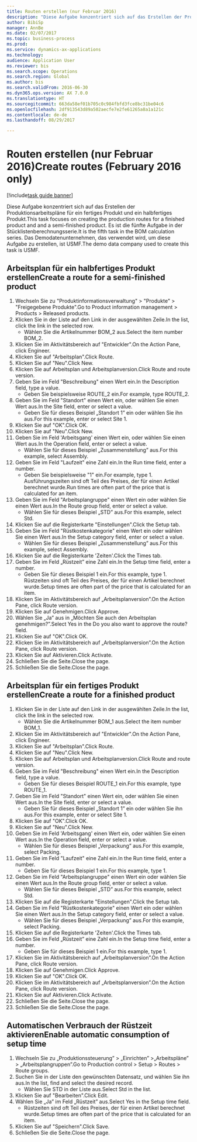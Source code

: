 ```yaml
--- 
title: Routen erstellen (nur Februar 2016)
description: "Diese Aufgabe konzentriert sich auf das Erstellen der Produktionsarbeitspläne für ein fertiges Produkt und ein halbfertiges Produkt."
author: BibiSp
manager: AnnBe
ms.date: 02/07/2017
ms.topic: business-process
ms.prod: 
ms.service: dynamics-ax-applications
ms.technology: 
audience: Application User
ms.reviewer: bis
ms.search.scope: Operations
ms.search.region: Global
ms.author: bis
ms.search.validFrom: 2016-06-30
ms.dyn365.ops.version: AX 7.0.0
ms.translationtype: HT
ms.sourcegitcommit: 663da58ef01b705c0c984fbfd3fce8bc31be04c6
ms.openlocfilehash: 2df913543d89a502aecfe7e2fe61265a8a1a121c
ms.contentlocale: de-de
ms.lasthandoff: 08/29/2017

---
```

# <a name="create-routes-february-2016-only"></a><span data-ttu-id="27aba-103">Routen erstellen (nur Februar 2016)</span><span class="sxs-lookup"><span data-stu-id="27aba-103">Create routes (February 2016 only)</span></span>

[!include[task guide banner](../../includes/task-guide-banner.md)]

<span data-ttu-id="27aba-104">Diese Aufgabe konzentriert sich auf das Erstellen der Produktionsarbeitspläne für ein fertiges Produkt und ein halbfertiges Produkt.</span><span class="sxs-lookup"><span data-stu-id="27aba-104">This task focuses on creating the production routes for a finished product and and a semi-finished product.</span></span> <span data-ttu-id="27aba-105">Es ist die fünfte Aufgabe in der Stücklistenberechnungsserie.</span><span class="sxs-lookup"><span data-stu-id="27aba-105">It is the fifth task in the BOM calculation series.</span></span> <span data-ttu-id="27aba-106">Das Demodatenunternehmen, das verwendet wird, um diese Aufgabe zu erstellen, ist USMF.</span><span class="sxs-lookup"><span data-stu-id="27aba-106">The demo data company used to create this task is USMF.</span></span>


## <a name="create-a-route-for-a-semi-finished-product"></a><span data-ttu-id="27aba-107">Arbeitsplan für ein halbfertiges Produkt erstellen</span><span class="sxs-lookup"><span data-stu-id="27aba-107">Create a route for a semi-finished product</span></span>
1. <span data-ttu-id="27aba-108">Wechseln Sie zu "Produktinformationsverwaltung" > "Produkte" > "Freigegebene Produkte".</span><span class="sxs-lookup"><span data-stu-id="27aba-108">Go to Product information management > Products > Released products.</span></span>
2. <span data-ttu-id="27aba-109">Klicken Sie in der Liste auf den Link in der ausgewählten Zeile.</span><span class="sxs-lookup"><span data-stu-id="27aba-109">In the list, click the link in the selected row.</span></span>
    * <span data-ttu-id="27aba-110">Wählen Sie die Artikelnummer BOM_2 aus.</span><span class="sxs-lookup"><span data-stu-id="27aba-110">Select the item number BOM_2.</span></span>  
3. <span data-ttu-id="27aba-111">Klicken Sie im Aktivitätsbereich auf "Entwickler".</span><span class="sxs-lookup"><span data-stu-id="27aba-111">On the Action Pane, click Engineer.</span></span>
4. <span data-ttu-id="27aba-112">Klicken Sie auf "Arbeitsplan".</span><span class="sxs-lookup"><span data-stu-id="27aba-112">Click Route.</span></span>
5. <span data-ttu-id="27aba-113">Klicken Sie auf "Neu".</span><span class="sxs-lookup"><span data-stu-id="27aba-113">Click New.</span></span>
6. <span data-ttu-id="27aba-114">Klicken Sie auf Arbeitsplan und Arbeitsplanversion.</span><span class="sxs-lookup"><span data-stu-id="27aba-114">Click Route and route version.</span></span>
7. <span data-ttu-id="27aba-115">Geben Sie im Feld "Beschreibung" einen Wert ein.</span><span class="sxs-lookup"><span data-stu-id="27aba-115">In the Description field, type a value.</span></span>
    * <span data-ttu-id="27aba-116">Geben Sie beispielsweise ROUTE_2 ein.</span><span class="sxs-lookup"><span data-stu-id="27aba-116">For example, type ROUTE_2.</span></span>  
8. <span data-ttu-id="27aba-117">Geben Sie im Feld "Standort" einen Wert ein, oder wählen Sie einen Wert aus.</span><span class="sxs-lookup"><span data-stu-id="27aba-117">In the Site field, enter or select a value.</span></span>
    * <span data-ttu-id="27aba-118">Geben Sie für dieses Beispiel „Standort 1” ein oder wählen Sie ihn aus.</span><span class="sxs-lookup"><span data-stu-id="27aba-118">For this example, enter or select Site 1.</span></span>  
9. <span data-ttu-id="27aba-119">Klicken Sie auf "OK".</span><span class="sxs-lookup"><span data-stu-id="27aba-119">Click OK.</span></span>
10. <span data-ttu-id="27aba-120">Klicken Sie auf "Neu".</span><span class="sxs-lookup"><span data-stu-id="27aba-120">Click New.</span></span>
11. <span data-ttu-id="27aba-121">Geben Sie im Feld 'Arbeitsgang' einen Wert ein, oder wählen Sie einen Wert aus.</span><span class="sxs-lookup"><span data-stu-id="27aba-121">In the Operation field, enter or select a value.</span></span>
    * <span data-ttu-id="27aba-122">Wählen Sie für dieses Beispiel „Zusammenstellung” aus.</span><span class="sxs-lookup"><span data-stu-id="27aba-122">For this example, select Assembly.</span></span>  
12. <span data-ttu-id="27aba-123">Geben Sie im Feld "Laufzeit" eine Zahl ein.</span><span class="sxs-lookup"><span data-stu-id="27aba-123">In the Run time field, enter a number.</span></span>
    * <span data-ttu-id="27aba-124">Geben Sie beispielsweise "1" ein.</span><span class="sxs-lookup"><span data-stu-id="27aba-124">For example, type 1.</span></span> <span data-ttu-id="27aba-125">Ausführungszeiten sind oft Teil des Preises, der für einen Artikel berechnet wurde.</span><span class="sxs-lookup"><span data-stu-id="27aba-125">Run times are often part of the price that is calculated for an item.</span></span>  
13. <span data-ttu-id="27aba-126">Geben Sie im Feld "Arbeitsplangruppe" einen Wert ein oder wählen Sie einen Wert aus.</span><span class="sxs-lookup"><span data-stu-id="27aba-126">In the Route group field, enter or select a value.</span></span>
    * <span data-ttu-id="27aba-127">Wählen Sie für dieses Beispiel „STD” aus.</span><span class="sxs-lookup"><span data-stu-id="27aba-127">For this example, select Std.</span></span>  
14. <span data-ttu-id="27aba-128">Klicken Sie auf die Registerkarte "Einstellungen".</span><span class="sxs-lookup"><span data-stu-id="27aba-128">Click the Setup tab.</span></span>
15. <span data-ttu-id="27aba-129">Geben Sie im Feld "Rüstkostenkategorie" einen Wert ein oder wählen Sie einen Wert aus.</span><span class="sxs-lookup"><span data-stu-id="27aba-129">In the Setup category field, enter or select a value.</span></span>
    * <span data-ttu-id="27aba-130">Wählen Sie für dieses Beispiel „Zusammenstellung” aus.</span><span class="sxs-lookup"><span data-stu-id="27aba-130">For this example, select Assembly.</span></span>  
16. <span data-ttu-id="27aba-131">Klicken Sie auf die Registerkarte 'Zeiten'.</span><span class="sxs-lookup"><span data-stu-id="27aba-131">Click the Times tab.</span></span>
17. <span data-ttu-id="27aba-132">Geben Sie im Feld „Rüstzeit” eine Zahl ein.</span><span class="sxs-lookup"><span data-stu-id="27aba-132">In the Setup time field, enter a number.</span></span>
    * <span data-ttu-id="27aba-133">Geben Sie für dieses Beispiel 1 ein.</span><span class="sxs-lookup"><span data-stu-id="27aba-133">For this example, type 1.</span></span> <span data-ttu-id="27aba-134">Rüstzeiten sind oft Teil des Preises, der für einen Artikel berechnet wurde.</span><span class="sxs-lookup"><span data-stu-id="27aba-134">Setup times are often part of the price that is calculated for an item.</span></span>  
18. <span data-ttu-id="27aba-135">Klicken Sie im Aktivitätsbereich auf „Arbeitsplanversion”.</span><span class="sxs-lookup"><span data-stu-id="27aba-135">On the Action Pane, click Route version.</span></span>
19. <span data-ttu-id="27aba-136">Klicken Sie auf Genehmigen.</span><span class="sxs-lookup"><span data-stu-id="27aba-136">Click Approve.</span></span>
20. <span data-ttu-id="27aba-137">Wählen Sie „Ja” aus in „Möchten Sie auch den Arbeitsplan genehmigen?”.</span><span class="sxs-lookup"><span data-stu-id="27aba-137">Select Yes in the Do you also want to approve the route? field.</span></span>
21. <span data-ttu-id="27aba-138">Klicken Sie auf "OK".</span><span class="sxs-lookup"><span data-stu-id="27aba-138">Click OK.</span></span>
22. <span data-ttu-id="27aba-139">Klicken Sie im Aktivitätsbereich auf „Arbeitsplanversion”.</span><span class="sxs-lookup"><span data-stu-id="27aba-139">On the Action Pane, click Route version.</span></span>
23. <span data-ttu-id="27aba-140">Klicken Sie auf Aktivieren.</span><span class="sxs-lookup"><span data-stu-id="27aba-140">Click Activate.</span></span>
24. <span data-ttu-id="27aba-141">Schließen Sie die Seite.</span><span class="sxs-lookup"><span data-stu-id="27aba-141">Close the page.</span></span>
25. <span data-ttu-id="27aba-142">Schließen Sie die Seite.</span><span class="sxs-lookup"><span data-stu-id="27aba-142">Close the page.</span></span>

## <a name="create-a-route-for-a-finished-product"></a><span data-ttu-id="27aba-143">Arbeitsplan für ein fertiges Produkt erstellen</span><span class="sxs-lookup"><span data-stu-id="27aba-143">Create a route for a finished product</span></span>
1. <span data-ttu-id="27aba-144">Klicken Sie in der Liste auf den Link in der ausgewählten Zeile.</span><span class="sxs-lookup"><span data-stu-id="27aba-144">In the list, click the link in the selected row.</span></span>
    * <span data-ttu-id="27aba-145">Wählen Sie die Artikelnummer BOM_1 aus.</span><span class="sxs-lookup"><span data-stu-id="27aba-145">Select the item number BOM_1.</span></span>  
2. <span data-ttu-id="27aba-146">Klicken Sie im Aktivitätsbereich auf "Entwickler".</span><span class="sxs-lookup"><span data-stu-id="27aba-146">On the Action Pane, click Engineer.</span></span>
3. <span data-ttu-id="27aba-147">Klicken Sie auf "Arbeitsplan".</span><span class="sxs-lookup"><span data-stu-id="27aba-147">Click Route.</span></span>
4. <span data-ttu-id="27aba-148">Klicken Sie auf "Neu".</span><span class="sxs-lookup"><span data-stu-id="27aba-148">Click New.</span></span>
5. <span data-ttu-id="27aba-149">Klicken Sie auf Arbeitsplan und Arbeitsplanversion.</span><span class="sxs-lookup"><span data-stu-id="27aba-149">Click Route and route version.</span></span>
6. <span data-ttu-id="27aba-150">Geben Sie im Feld "Beschreibung" einen Wert ein.</span><span class="sxs-lookup"><span data-stu-id="27aba-150">In the Description field, type a value.</span></span>
    * <span data-ttu-id="27aba-151">Geben Sie für dieses Beispiel ROUTE_1 ein.</span><span class="sxs-lookup"><span data-stu-id="27aba-151">For this example, type ROUTE_1.</span></span>  
7. <span data-ttu-id="27aba-152">Geben Sie im Feld "Standort" einen Wert ein, oder wählen Sie einen Wert aus.</span><span class="sxs-lookup"><span data-stu-id="27aba-152">In the Site field, enter or select a value.</span></span>
    * <span data-ttu-id="27aba-153">Geben Sie für dieses Beispiel „Standort 1” ein oder wählen Sie ihn aus.</span><span class="sxs-lookup"><span data-stu-id="27aba-153">For this example, enter or select Site 1.</span></span>  
8. <span data-ttu-id="27aba-154">Klicken Sie auf "OK".</span><span class="sxs-lookup"><span data-stu-id="27aba-154">Click OK.</span></span>
9. <span data-ttu-id="27aba-155">Klicken Sie auf "Neu".</span><span class="sxs-lookup"><span data-stu-id="27aba-155">Click New.</span></span>
10. <span data-ttu-id="27aba-156">Geben Sie im Feld 'Arbeitsgang' einen Wert ein, oder wählen Sie einen Wert aus.</span><span class="sxs-lookup"><span data-stu-id="27aba-156">In the Operation field, enter or select a value.</span></span>
    * <span data-ttu-id="27aba-157">Wählen Sie für dieses Beispiel „Verpackung” aus.</span><span class="sxs-lookup"><span data-stu-id="27aba-157">For this example, select Packing.</span></span>  
11. <span data-ttu-id="27aba-158">Geben Sie im Feld "Laufzeit" eine Zahl ein.</span><span class="sxs-lookup"><span data-stu-id="27aba-158">In the Run time field, enter a number.</span></span>
    * <span data-ttu-id="27aba-159">Geben Sie für dieses Beispiel 1 ein.</span><span class="sxs-lookup"><span data-stu-id="27aba-159">For this example, type 1.</span></span>  
12. <span data-ttu-id="27aba-160">Geben Sie im Feld "Arbeitsplangruppe" einen Wert ein oder wählen Sie einen Wert aus.</span><span class="sxs-lookup"><span data-stu-id="27aba-160">In the Route group field, enter or select a value.</span></span>
    * <span data-ttu-id="27aba-161">Wählen Sie für dieses Beispiel „STD” aus.</span><span class="sxs-lookup"><span data-stu-id="27aba-161">For this example, select Std.</span></span>  
13. <span data-ttu-id="27aba-162">Klicken Sie auf die Registerkarte "Einstellungen".</span><span class="sxs-lookup"><span data-stu-id="27aba-162">Click the Setup tab.</span></span>
14. <span data-ttu-id="27aba-163">Geben Sie im Feld "Rüstkostenkategorie" einen Wert ein oder wählen Sie einen Wert aus.</span><span class="sxs-lookup"><span data-stu-id="27aba-163">In the Setup category field, enter or select a value.</span></span>
    * <span data-ttu-id="27aba-164">Wählen Sie für dieses Beispiel „Verpackung” aus.</span><span class="sxs-lookup"><span data-stu-id="27aba-164">For this example, select Packing.</span></span>  
15. <span data-ttu-id="27aba-165">Klicken Sie auf die Registerkarte 'Zeiten'.</span><span class="sxs-lookup"><span data-stu-id="27aba-165">Click the Times tab.</span></span>
16. <span data-ttu-id="27aba-166">Geben Sie im Feld „Rüstzeit” eine Zahl ein.</span><span class="sxs-lookup"><span data-stu-id="27aba-166">In the Setup time field, enter a number.</span></span>
    * <span data-ttu-id="27aba-167">Geben Sie für dieses Beispiel 1 ein.</span><span class="sxs-lookup"><span data-stu-id="27aba-167">For this example, type 1.</span></span>  
17. <span data-ttu-id="27aba-168">Klicken Sie im Aktivitätsbereich auf „Arbeitsplanversion”.</span><span class="sxs-lookup"><span data-stu-id="27aba-168">On the Action Pane, click Route version.</span></span>
18. <span data-ttu-id="27aba-169">Klicken Sie auf Genehmigen.</span><span class="sxs-lookup"><span data-stu-id="27aba-169">Click Approve.</span></span>
19. <span data-ttu-id="27aba-170">Klicken Sie auf "OK".</span><span class="sxs-lookup"><span data-stu-id="27aba-170">Click OK.</span></span>
20. <span data-ttu-id="27aba-171">Klicken Sie im Aktivitätsbereich auf „Arbeitsplanversion”.</span><span class="sxs-lookup"><span data-stu-id="27aba-171">On the Action Pane, click Route version.</span></span>
21. <span data-ttu-id="27aba-172">Klicken Sie auf Aktivieren.</span><span class="sxs-lookup"><span data-stu-id="27aba-172">Click Activate.</span></span>
22. <span data-ttu-id="27aba-173">Schließen Sie die Seite.</span><span class="sxs-lookup"><span data-stu-id="27aba-173">Close the page.</span></span>
23. <span data-ttu-id="27aba-174">Schließen Sie die Seite.</span><span class="sxs-lookup"><span data-stu-id="27aba-174">Close the page.</span></span>

## <a name="enable-automatic-consumption-of-setup-time"></a><span data-ttu-id="27aba-175">Automatischen Verbrauch der Rüstzeit aktivieren</span><span class="sxs-lookup"><span data-stu-id="27aba-175">Enable automatic consumption of setup time</span></span>
1. <span data-ttu-id="27aba-176">Wechseln Sie zu „Produktionssteuerung” > „Einrichten”  >„Arbeitspläne” > „Arbeitsplangruppen”.</span><span class="sxs-lookup"><span data-stu-id="27aba-176">Go to Production control > Setup > Routes > Route groups.</span></span>
2. <span data-ttu-id="27aba-177">Suchen Sie in der Liste den gewünschten Datensatz, und wählen Sie ihn aus.</span><span class="sxs-lookup"><span data-stu-id="27aba-177">In the list, find and select the desired record.</span></span>
    * <span data-ttu-id="27aba-178">Wählen Sie STD in der Liste aus.</span><span class="sxs-lookup"><span data-stu-id="27aba-178">Select Std in the list.</span></span>  
3. <span data-ttu-id="27aba-179">Klicken Sie auf "Bearbeiten".</span><span class="sxs-lookup"><span data-stu-id="27aba-179">Click Edit.</span></span>
4. <span data-ttu-id="27aba-180">Wählen Sie „Ja” im Feld „Rüstzeit” aus.</span><span class="sxs-lookup"><span data-stu-id="27aba-180">Select Yes in the Setup time field.</span></span>
    * <span data-ttu-id="27aba-181">Rüstzeiten sind oft Teil des Preises, der für einen Artikel berechnet wurde.</span><span class="sxs-lookup"><span data-stu-id="27aba-181">Setup times are often part of the price that is calculated for an item.</span></span>  
5. <span data-ttu-id="27aba-182">Klicken Sie auf "Speichern".</span><span class="sxs-lookup"><span data-stu-id="27aba-182">Click Save.</span></span>
6. <span data-ttu-id="27aba-183">Schließen Sie die Seite.</span><span class="sxs-lookup"><span data-stu-id="27aba-183">Close the page.</span></span>


